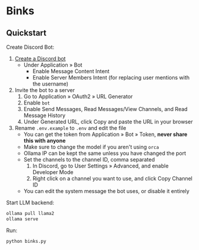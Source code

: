 # Binks

## Quickstart

Create Discord Bot:

1. [Create a Discord bot](https://discord.com/developers/applications)
    - Under Application » Bot
        - Enable Message Content Intent
        - Enable Server Members Intent (for replacing user mentions with the username)
2. Invite the bot to a server
    1. Go to Application » OAuth2 » URL Generator
    2. Enable `bot`
    3. Enable Send Messages, Read Messages/View Channels, and Read Message History
    4. Under Generated URL, click Copy and paste the URL in your browser
3. Rename `.env.example` to `.env` and edit the file
    - You can get the token from Application » Bot » Token, **never share this with anyone**
    - Make sure to change the model if you aren't using `orca`
    - Ollama IP can be kept the same unless you have changed the port
    - Set the channels to the channel ID, comma separated
        1. In Discord, go to User Settings » Advanced, and enable Developer Mode
        2. Right click on a channel you want to use, and click Copy Channel ID
    - You can edit the system message the bot uses, or disable it entirely

Start LLM backend:

```sh
ollama pull llama2
ollama serve
```

Run:

```sh
python binks.py
```

